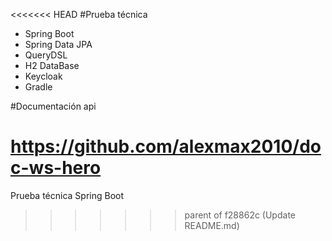 <<<<<<< HEAD
#Prueba técnica 

- Spring Boot
- Spring Data JPA
- QueryDSL
- H2 DataBase
- Keycloak
- Gradle


#Documentación api

https://github.com/alexmax2010/doc-ws-hero
=======
Prueba técnica Spring Boot
>>>>>>> parent of f28862c (Update README.md)
